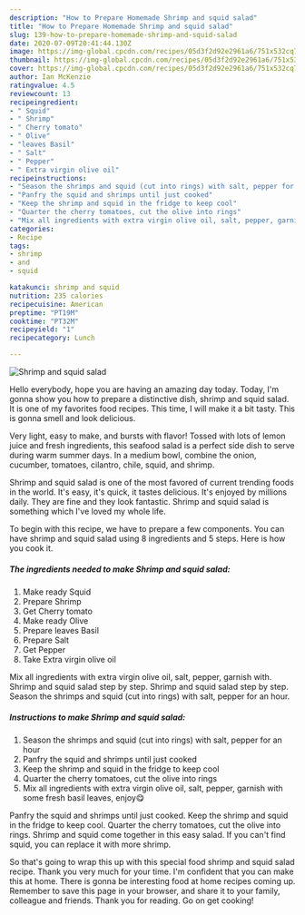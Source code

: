 ```yaml
---
description: "How to Prepare Homemade Shrimp and squid salad"
title: "How to Prepare Homemade Shrimp and squid salad"
slug: 139-how-to-prepare-homemade-shrimp-and-squid-salad
date: 2020-07-09T20:41:44.130Z
image: https://img-global.cpcdn.com/recipes/05d3f2d92e2961a6/751x532cq70/shrimp-and-squid-salad-recipe-main-photo.jpg
thumbnail: https://img-global.cpcdn.com/recipes/05d3f2d92e2961a6/751x532cq70/shrimp-and-squid-salad-recipe-main-photo.jpg
cover: https://img-global.cpcdn.com/recipes/05d3f2d92e2961a6/751x532cq70/shrimp-and-squid-salad-recipe-main-photo.jpg
author: Ian McKenzie
ratingvalue: 4.5
reviewcount: 13
recipeingredient:
- " Squid"
- " Shrimp"
- " Cherry tomato"
- " Olive"
- "leaves Basil"
- " Salt"
- " Pepper"
- " Extra virgin olive oil"
recipeinstructions:
- "Season the shrimps and squid (cut into rings) with salt, pepper for an hour"
- "Panfry the squid and shrimps until just cooked"
- "Keep the shrimp and squid in the fridge to keep cool"
- "Quarter the cherry tomatoes, cut the olive into rings"
- "Mix all ingredients with extra virgin olive oil, salt, pepper, garnish with some fresh basil leaves, enjoy😋"
categories:
- Recipe
tags:
- shrimp
- and
- squid

katakunci: shrimp and squid 
nutrition: 235 calories
recipecuisine: American
preptime: "PT19M"
cooktime: "PT32M"
recipeyield: "1"
recipecategory: Lunch

---
```



![Shrimp and squid salad](https://img-global.cpcdn.com/recipes/05d3f2d92e2961a6/751x532cq70/shrimp-and-squid-salad-recipe-main-photo.jpg)

Hello everybody, hope you are having an amazing day today. Today, I'm gonna show you how to prepare a distinctive dish, shrimp and squid salad. It is one of my favorites food recipes. This time, I will make it a bit tasty. This is gonna smell and look delicious.

Very light, easy to make, and bursts with flavor! Tossed with lots of lemon juice and fresh ingredients, this seafood salad is a perfect side dish to serve during warm summer days. In a medium bowl, combine the onion, cucumber, tomatoes, cilantro, chile, squid, and shrimp.

Shrimp and squid salad is one of the most favored of current trending foods in the world. It's easy, it's quick, it tastes delicious. It's enjoyed by millions daily. They are fine and they look fantastic. Shrimp and squid salad is something which I've loved my whole life.


To begin with this recipe, we have to prepare a few components. You can have shrimp and squid salad using 8 ingredients and 5 steps. Here is how you cook it.

<!--inarticleads1-->

##### The ingredients needed to make Shrimp and squid salad:

1. Make ready  Squid
1. Prepare  Shrimp
1. Get  Cherry tomato
1. Make ready  Olive
1. Prepare leaves Basil
1. Prepare  Salt
1. Get  Pepper
1. Take  Extra virgin olive oil


Mix all ingredients with extra virgin olive oil, salt, pepper, garnish with. Shrimp and squid salad step by step. Shrimp and squid salad step by step. Season the shrimps and squid (cut into rings) with salt, pepper for an hour. 

<!--inarticleads2-->

##### Instructions to make Shrimp and squid salad:

1. Season the shrimps and squid (cut into rings) with salt, pepper for an hour
1. Panfry the squid and shrimps until just cooked
1. Keep the shrimp and squid in the fridge to keep cool
1. Quarter the cherry tomatoes, cut the olive into rings
1. Mix all ingredients with extra virgin olive oil, salt, pepper, garnish with some fresh basil leaves, enjoy😋


Panfry the squid and shrimps until just cooked. Keep the shrimp and squid in the fridge to keep cool. Quarter the cherry tomatoes, cut the olive into rings. Shrimp and squid come together in this easy salad. If you can&#39;t find squid, you can replace it with more shrimp. 

So that's going to wrap this up with this special food shrimp and squid salad recipe. Thank you very much for your time. I'm confident that you can make this at home. There is gonna be interesting food at home recipes coming up. Remember to save this page in your browser, and share it to your family, colleague and friends. Thank you for reading. Go on get cooking!
